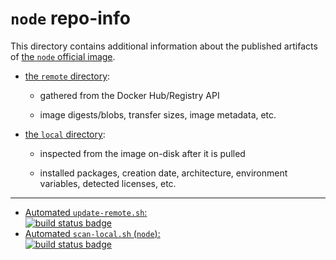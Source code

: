 # `node` repo-info

This directory contains additional information about the published artifacts of [the `node` official image](https://hub.docker.com/_/node/).

-	[the `remote` directory](remote/):

	-	gathered from the Docker Hub/Registry API

	-	image digests/blobs, transfer sizes, image metadata, etc.

-	[the `local` directory](local/):

	-	inspected from the image on-disk after it is pulled

	-	installed packages, creation date, architecture, environment variables, detected licenses, etc.

---

-	[Automated `update-remote.sh`:  
	![build status badge](https://doi-janky.infosiftr.net/job/repo-info/job/remote/badge/icon)](https://doi-janky.infosiftr.net/job/repo-info/job/remote/)
-	[Automated `scan-local.sh` (`node`):  
	![build status badge](https://doi-janky.infosiftr.net/job/repo-info/job/local/job/node/badge/icon)](https://doi-janky.infosiftr.net/job/repo-info/job/local/job/node)
